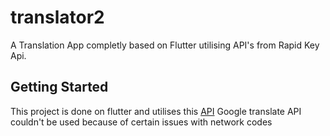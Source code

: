# translator2

A Translation App completly based on Flutter utilising API's from Rapid Key Api.

## Getting Started

This project is done on flutter and utilises this [API](https://rapidapi.com/dickyagustin/api/text-translator2)
Google translate API couldn't be used because of certain issues with network codes


